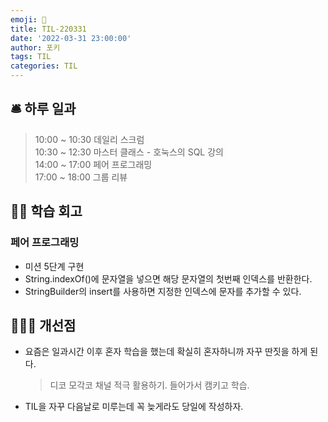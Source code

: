 ```yaml
---
emoji: 📝
title: TIL-220331
date: '2022-03-31 23:00:00'
author: 포키
tags: TIL
categories: TIL
---
```


## 🛎 **하루 일과**

> 10:00 ~ 10:30 데일리 스크럼  
> 10:30 ~ 12:30 마스터 클래스 - 호눅스의 SQL 강의  
> 14:00 ~ 17:00 페어 프로그래밍  
> 17:00 ~ 18:00 그룹 리뷰

## 👨‍💻 **학습 회고**

### 페어 프로그래밍

- 미션 5단계 구현
- String.indexOf()에 문자열을 넣으면 해당 문자열의 첫번째 인덱스를 반환한다.
- StringBuilder의 insert를 사용하면 지정한 인덱스에 문자를 추가할 수 있다.

## 🙋🏻‍♂️ 개선점

- 요즘은 일과시간 이후 혼자 학습을 했는데 확실히 혼자하니까 자꾸 딴짓을 하게 된다.

  > 디코 모각코 채널 적극 활용하기. 들어가서 캠키고 학습.

- TIL을 자꾸 다음날로 미루는데 꼭 늦게라도 당일에 작성하자.
